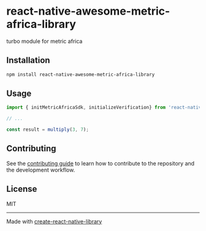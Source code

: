 # react-native-awesome-metric-africa-library

turbo module for metric africa

## Installation

```sh
npm install react-native-awesome-metric-africa-library
```

## Usage


```js
import { initMetricAfricaSdk, initializeVerification} from 'react-native-awesome-metric-africa-library';

// ...

const result = multiply(3, 7);
```


## Contributing

See the [contributing guide](CONTRIBUTING.md) to learn how to contribute to the repository and the development workflow.

## License

MIT

---

Made with [create-react-native-library](https://github.com/callstack/react-native-builder-bob)
